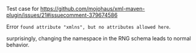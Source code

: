 Test case for <https://github.com/mojohaus/xml-maven-plugin/issues/21#issuecomment-379674586>

Error `found attribute "xmlns", but no attributes allowed here`.

surprisingly, changing the namespace in the RNG schema leads to normal behavior.
